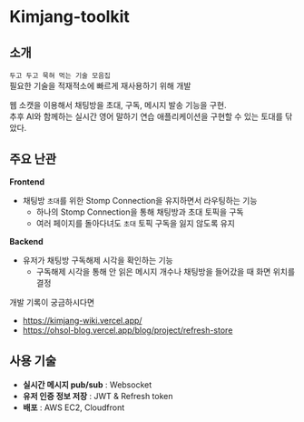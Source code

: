 # Kimjang-toolkit

## 소개

`두고 두고 묵혀 먹는 기술 모음집` <br/>
필요한 기술을 적재적소에 빠르게 재사용하기 위해 개발

웹 소캣을 이용해서 채팅방을 초대, 구독, 메시지 발송 기능을 구현. <br/>
추후 AI와 함께하는 실시간 영어 말하기 연습 애플리케이션을 구현할 수 있는 토대를 닦았다.

## 주요 난관

**Frontend**
  - 채팅방 `초대`를 위한 Stomp Connection을 유지하면서 라우팅하는 기능
    - 하나의 Stomp Connection을 통해 채팅방과 초대 토픽을 구독
    - 여러 페이지를 돌아다녀도 `초대` 토픽 구독을 잃지 않도록 유지

**Backend**
  -  유저가 채팅방 구독해제 시각을 확인하는 기능
     -  구독해제 시각을 통해 안 읽은 메시지 개수나 채팅방을 들어갔을 때 화면 위치를 결정


개발 기록이 궁금하시다면 
- https://kimjang-wiki.vercel.app/
- https://ohsol-blog.vercel.app/blog/project/refresh-store

## 사용 기술

- **실시간 메시지 pub/sub**  :  Websocket
- **유저 인증 정보 저장**     :  JWT & Refresh token
- **배포**                 :  AWS EC2, Cloudfront


